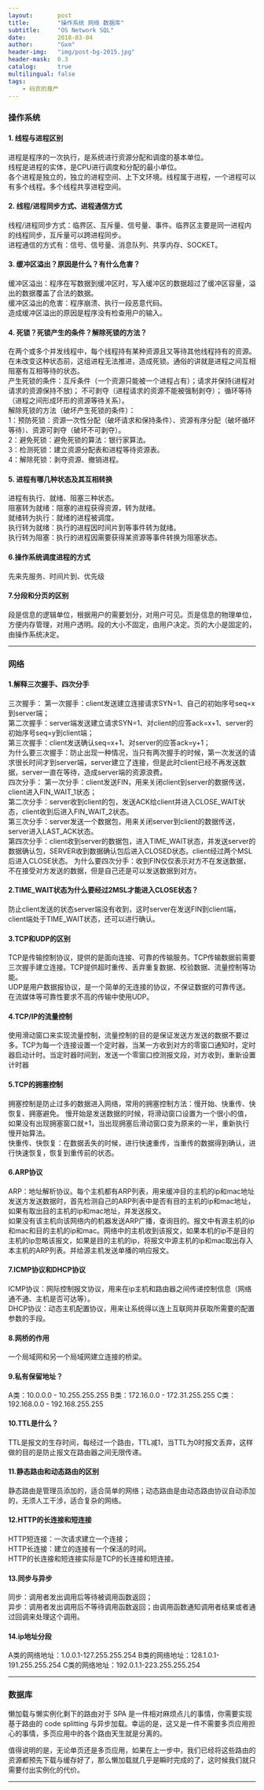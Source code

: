 ```yaml
---
layout:       post
title:        "操作系统 网络 数据库"
subtitle:     "OS Network SQL"
date:         2018-03-04
author:       "Gxm"
header-img:   "img/post-bg-2015.jpg"
header-mask:  0.3
catalog:      true
multilingual: false
tags:
    - 码农的尊严
---
```


### 操作系统

#### 1. 线程与进程区别
进程是程序的一次执行，是系统进行资源分配和调度的基本单位。   
线程是进程的实体，是CPU进行调度和分配的最小单位。    
各个进程是独立的，独立的进程空间、上下文环境。线程属于进程，一个进程可以有多个线程。多个线程共享进程空间。   

#### 2. 线程/进程同步方式、进程通信方式
线程/进程同步方式：临界区、互斥量、信号量、事件。临界区主要是同一进程内的线程同步，互斥量可以跨进程同步。      
进程通信的方式有：信号、信号量、消息队列、共享内存、SOCKET。          

#### 3. 缓冲区溢出？原因是什么？有什么危害？
缓冲区溢出：程序在写数据到缓冲区时，写入缓冲区的数据超过了缓冲区容量，溢出的数据覆盖了合法的数据。            
缓冲区溢出的危害：程序崩溃、执行一段恶意代码。  
造成缓冲区溢出的原因是程序没有检查用户的输入。         

#### 4. 死锁？死锁产生的条件？解除死锁的方法？
在两个或多个并发线程中，每个线程持有某种资源且又等待其他线程持有的资源。在未改变这种状态前，这组进程无法推进，造成死锁。通俗的讲就是进程之间互相阻塞有互相等待的状态。    
产生死锁的条件：互斥条件（一个资源只能被一个进程占有）；请求并保持(进程对请求的资源保持不放)； 不可剥夺（进程请求的资源不能被强制剥夺）； 循环等待（进程之间形成环形的资源等待关系）。   
解除死锁的方法（破坏产生死锁的条件）：    
1：预防死锁：资源一次性分配（破坏请求和保持条件）、资源有序分配（破坏循环等待）、资源可剥夺（破坏不可剥夺）。         
2：避免死锁：避免死锁的算法：银行家算法。      
3：检测死锁：建立资源分配表和进程等待资源表。     
4：解除死锁：剥夺资源、撤销进程。       

#### 5. 进程有哪几种状态及其互相转换
进程有执行、就绪、阻塞三种状态。            
阻塞转为就绪：阻塞的进程获得资源，转为就绪。          
就绪转为执行：就绪的进程被调度。    
执行转为就绪：执行的进程因时间片到等事件转为就绪。    
执行转为阻塞：执行的进程因需要获得某资源等事件转换为阻塞状态。     

#### 6.操作系统调度进程的方式
先来先服务、时间片到、优先级

#### 7.分段和分页的区别
段是信息的逻辑单位，根据用户的需要划分，对用户可见。页是信息的物理单位，方便内存管理，对用户透明。段的大小不固定，由用户决定。页的大小是固定的，由操作系统决定。       

---
### 网络
#### 1.解释三次握手、四次分手
三次握手：       第一次握手：client发送建立连接请求SYN=1、自己的初始序号seq=x到server端；   
第二次握手：server端发送建立请求SYN=1、对client的应答ack=x+1、server的初始序号seq=y到client端；     
第三次握手：client发送确认seq=x+1、对server的应答ack=y+1；      
为什么要三次握手：防止出现一种情况，当只有两次握手的时候，第一次发送的请求很长时间才到server端，server建立了连接，但是此时client已经不再发送数据，server一直在等待，造成server端的资源浪费。      
四次分手：
第一次分手：client发送FIN，用来关闭client到server的数据传送，client进入FIN_WAIT_1状态；     
第二次分手：server收到client的包，发送ACK给client并进入CLOSE_WAIT状态，client收到后进入FIN_WAIT_2状态。     
第三次分手：server发送一个数据包，用来关闭server到client的数据传送，server进入LAST_ACK状态。    
第四次分手：client收到server的数据包，进入TIME_WAIT状态，并发送server的数据确认包，SERVER收到数据确认包后进入CLOSED状态。client经过两个MSL后进入CLOSE状态。
为什么要四次分手：收到FIN仅仅表示对方不在发送数据，不在接受对方发送的数据，但是自己还是可以发送数据到对方。

#### 2.TIME_WAIT状态为什么要经过2MSL才能进入CLOSE状态？
防止client发送的状态server端没有收到，这时server在发送FIN到client端，client端处于TIME_WAIT状态，还可以进行确认。     

#### 3.TCP和UDP的区别
TCP是传输控制协议，提供的是面向连接、可靠的传输服务。TCP传输数据前需要三次握手建立连接。TCP提供超时重传、丢弃重复数据、校验数据、流量控制等功能。     
UDP是用户数据报协议，是一个简单的无连接的协议，不保证数据的可靠传送。在流媒体等可靠性要求不高的传输中使用UDP。     

#### 4.TCP/IP的流量控制
使用滑动窗口来实现流量控制，流量控制的目的是保证发送方发送的数据不要过多。TCP为每一个连接设置一个定时器，当某一方收到对方的零窗口通知时，定时器启动计时。当定时器时间到，发送一个零窗口控测报文段，对方收到，重新设置计时器

#### 5.TCP的拥塞控制
拥塞控制是防止过多的数据进入网络，常用的拥塞控制方法：慢开始、快重传、快恢复、拥塞避免。
慢开始是发送数据的时候，将滑动窗口设置为一个很小的值，如果没有出现拥塞窗口就+1，当出现拥塞后滑动窗口变为原来的一半，重新执行慢开始算法。   
快重传、快恢复：在数据丢失的时候，进行快速重传，当重传的数据得到确认，进行快速恢复，恢复到重传前的状态。    

#### 6.ARP协议
ARP：地址解析协议。每个主机都有ARP列表，用来缓冲目的主机的ip和mac地址    
发送方发送数据时，首先检测自己的ARP列表中是否有目的主机的ip和mac地址，如果有取出目的主机的ip和mac地址，并发送报文。      
如果没有该主机向该网络内的机器发送ARP广播，查询目的。报文中有源主机的ip和mac和目的主机的ip和mac。网络中的主机收到该报文，如果本机的ip不是目的主机的ip忽略该报文，如果是目的主机的ip，将报文中源主机的ip和mac取出存入本主机的ARP列表。并给源主机发送单播的响应报文。      

#### 7.ICMP协议和DHCP协议
ICMP协议：网际控制报文协议，用来在ip主机和路由器之间传递控制信息（网络通不通、主机是否可达等）。    
DHCP协议：动态主机配置协议，用来让系统得以连上互联网并获取所需要的配置参数的手段。    

#### 8.网桥的作用
一个局域网和另一个局域网建立连接的桥梁。   

#### 9.私有保留地址？
A类：10.0.0.0 - 10.255.255.255
B类：172.16.0.0 - 172.31.255.255
C类：192.168.0.0 - 192.168.255.255   

#### 10.TTL是什么？
TTL是报文的生存时间，每经过一个路由，TTL减1，当TTL为0时报文丢弃，这样做的目的是防止报文在路由器之间无限传递。    

#### 11.静态路由和动态路由的区别
静态路由是管理员添加的，适合简单的网络；动态路由是由动态路由协议自动添加的，无须人工干涉，适合复杂的网络。    

#### 12.HTTP的长连接和短连接
HTTP短连接：一次请求建立一个连接；     
HTTP长连接：建立的连接有一个保活的时间。   
HTTP的长连接和短连接实际是TCP的长连接和短连接。    

#### 13.同步与异步
同步：调用者发出调用后等待被调用函数返回；     
异步：调用者发出调用后不等待调用函数返回；由调用函数通知调用者结果或者通过回调来处理这个调用。    

#### 14.ip地址分段
A类的网络地址：1.0.0.1-127.255.255.254
B类的网络地址：128.1.0.1-191.255.255.254
C类的网络地址：192.0.1.1-223.255.255.254      

---
### 数据库
懒加载与懒实例化剩下的路由对于 SPA 是一件相对麻烦点儿的事情，你需要实现基于路由的 code splitting 与异步加载。幸运的是，这又是一件不需要多页应用担心的事情，多页应用中的各个路由天生就是分离的。

值得说明的是，无论单页还是多页应用，如果在上一步中，我们已经将这些路由的资源都预先下载与缓存好了，那么懒加载就几乎是瞬时完成的了，这时候我们就只需要付出实例化的代价。

---